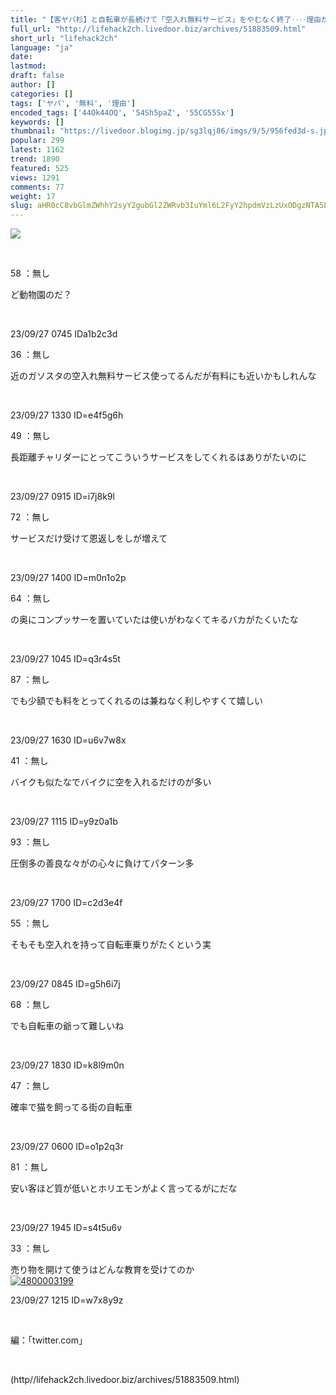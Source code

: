 ```yaml
---
title: "【客ヤバ杉】と自転車が長続けて「空入れ無料サービス」をやむなく終了‥‥理由が酷ると題に😥"
full_url: "http://lifehack2ch.livedoor.biz/archives/51883509.html"
short_url: "lifehack2ch"
language: "ja"
date: 
lastmod: 
draft: false
author: []
categories: []
tags: ['ヤバ', '無料', '理由']
encoded_tags: ['44Ok44OQ', '54Sh5paZ', '55CG55Sx']
keywords: []
thumbnail: "https://livedoor.blogimg.jp/sg3lqj86/imgs/9/5/956fed3d-s.jpg"
popular: 299
latest: 1162
trend: 1890
featured: 525
views: 1291
comments: 77
weight: 17
slug: aHR0cC8vbGlmZWhhY2syY2gubGl2ZWRvb3IuYml6L2FyY2hpdmVzLzUxODgzNTA5Lmh0bWw=
---
```


![](https://livedoor.blogimg.jp/sg3lqj86/imgs/9/5/956fed3d-s.jpg)

<div> <p></p><br> <p class='t_name'>58 ：無し</p> <p class='r4'>ど動物園のだ？ </p><br><p>23/09/27 0745 IDa1b2c3d</p> <p class='t_name'>36 ：無し</p> <p class='r4'>近のガソスタの空入れ無料サービス使ってるんだが有料にも近いかもしれんな </p><br><p>23/09/27 1330 ID=e4f5g6h</p> <p class='t_name'>49 ：無し</p> <p class='r4'>長距離チャリダーにとってこういうサービスをしてくれるはありがたいのに </p><br><p>23/09/27 0915 ID=i7j8k9l</p> <p class='t_name'>72 ：無し</p> <p class='r4'>サービスだけ受けて恩返しをしが増えて </p><br><p>23/09/27 1400 ID=m0n1o2p</p> <p class='t_name'>64 ：無し</p> <p class='r4'>の奥にコンプッサーを置いていたは使いがわなくてキるバカがたくいたな </p><br><p>23/09/27 1045 ID=q3r4s5t</p> <p class='t_name'>87 ：無し</p> <p class='r4'>でも少額でも料をとってくれるのは兼ねなく利しやすくて嬉しい </p><br><p>23/09/27 1630 ID=u6v7w8x</p> <p class='t_name'>41 ：無し</p> <p class='r4'>バイクも似たなでバイクに空を入れるだけのが多い </p><br><p>23/09/27 1115 ID=y9z0a1b</p> <p class='t_name'>93 ：無し</p> <p class='r4'>圧倒多の善良な々がの心々に負けてパターン多 </p><br><p>23/09/27 1700 ID=c2d3e4f</p> <p class='t_name'>55 ：無し</p> <p class='r4'>そもそも空入れを持って自転車乗りがたくという実 </p><br><p>23/09/27 0845 ID=g5h6i7j</p> <p class='t_name'>68 ：無し</p> <p class='r4'>でも自転車の爺って難しいね </p><br><p>23/09/27 1830 ID=k8l9m0n</p> <p class='t_name'>47 ：無し</p> <p class='r4'>確率で猫を飼ってる街の自転車 </p><br><p>23/09/27 0600 ID=o1p2q3r</p> <p class='t_name'>81 ：無し</p> <p class='r4'>安い客ほど質が低いとホリエモンがよく言ってるがにだな </p><br><p>23/09/27 1945 ID=s4t5u6v</p> <p class='t_name'>33 ：無し</p> <p class='r2'>売り物を開けて使うはどんな教育を受けてのか<br><a href='https//www.amazon.co.jp/dp/4800003199/?tag=nishiky24-22' target='_blank'><img src='https//m.media-amazon.com/images/I/616+MZy3JxL._SL500_.jpg' alt='4800003199' border='0'></a> </p><p>23/09/27 1215 ID=w7x8y9z</p> <br><p class='p_url'>編：「twitter.com」</p> <br clear='all'></div>

(http//lifehack2ch.livedoor.biz/archives/51883509.html)
